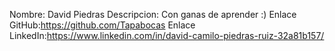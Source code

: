 Nombre: David Piedras
Descripcion: Con ganas de aprender :)
Enlace GitHub:https://github.com/Tapabocas
Enlace LinkedIn:https://www.linkedin.com/in/david-camilo-piedras-ruiz-32a81b157/
